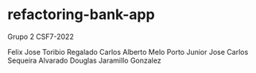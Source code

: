 # refactoring-bank-app

Grupo 2 CSF7-2022

Felix Jose Toribio Regalado
Carlos Alberto Melo Porto Junior
Jose Carlos Sequeira Alvarado
Douglas Jaramillo Gonzalez
